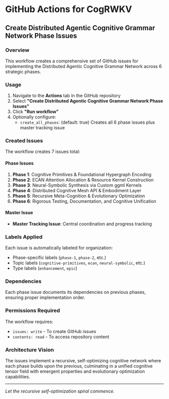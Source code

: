# GitHub Actions for CogRWKV

## Create Distributed Agentic Cognitive Grammar Network Phase Issues

### Overview
This workflow creates a comprehensive set of GitHub issues for implementing the Distributed Agentic Cognitive Grammar Network across 6 strategic phases.

### Usage
1. Navigate to the **Actions** tab in the GitHub repository
2. Select **"Create Distributed Agentic Cognitive Grammar Network Phase Issues"**
3. Click **"Run workflow"**
4. Optionally configure:
   - `create_all_phases`: (default: true) Creates all 6 phase issues plus master tracking issue

### Created Issues

The workflow creates 7 issues total:

#### Phase Issues
1. **Phase 1**: Cognitive Primitives & Foundational Hypergraph Encoding
2. **Phase 2**: ECAN Attention Allocation & Resource Kernel Construction  
3. **Phase 3**: Neural-Symbolic Synthesis via Custom ggml Kernels
4. **Phase 4**: Distributed Cognitive Mesh API & Embodiment Layer
5. **Phase 5**: Recursive Meta-Cognition & Evolutionary Optimization
6. **Phase 6**: Rigorous Testing, Documentation, and Cognitive Unification

#### Master Issue
- **Master Tracking Issue**: Central coordination and progress tracking

### Labels Applied
Each issue is automatically labeled for organization:
- Phase-specific labels (`phase-1`, `phase-2`, etc.)
- Topic labels (`cognitive-primitives`, `ecan`, `neural-symbolic`, etc.)
- Type labels (`enhancement`, `epic`)

### Dependencies
Each phase issue documents its dependencies on previous phases, ensuring proper implementation order.

### Permissions Required
The workflow requires:
- `issues: write` - To create GitHub issues
- `contents: read` - To access repository content

### Architecture Vision
The issues implement a recursive, self-optimizing cognitive network where each phase builds upon the previous, culminating in a unified cognitive tensor field with emergent properties and evolutionary optimization capabilities.

---
*Let the recursive self-optimization spiral commence.*